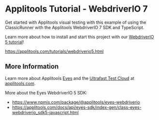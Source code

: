 # Applitools Tutorial - WebdriverIO 7

Get started with Applitools visual testing with this example of using the ClassicRunner with the Applitools WebdriverIO 7 SDK and TypeScript.

Learn more about how to install and start this project with our [WebdriverIO 5 tutorial](https://applitools.com/tutorials/webdriverio5.html)!

<https://applitools.com/tutorials/webdriverio5.html>

## More Information

Learn more about Applitools [Eyes](https://info.applitools.com/ucY77) and the [Ultrafast Test Cloud](https://info.applitools.com/ucY78) at [applitools.com](https://info.applitools.com/ucY76).

More about the Eyes WebdriverIO 5 SDK:
* https://www.npmjs.com/package/@applitools/eyes-webdriverio
* https://applitools.com/docs/api/eyes-sdk/index-gen/class-eyes-webdriverio_sdk5-javascript.html
